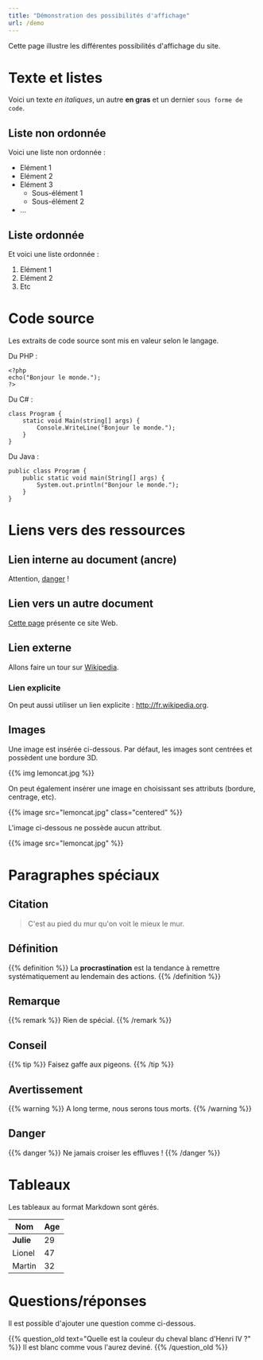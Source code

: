 ```yaml
---
title: "Démonstration des possibilités d'affichage"
url: /demo
---
```


Cette page illustre les différentes possibilités d'affichage du site.

Texte et listes
===============

Voici un texte *en italiques*, un autre **en gras** et un dernier `sous forme de code`.

## Liste non ordonnée

Voici une liste non ordonnée :

* Elément 1
* Elément 2
* Elément 3
    * Sous-élément 1
    * Sous-élément 2
* ...

## Liste ordonnée

Et voici une liste ordonnée :

1. Elément 1
2. Elément 2
3. Etc

Code source
===========

Les extraits de code source sont mis en valeur selon le langage.

Du PHP :

    <?php
    echo("Bonjour le monde.");
    ?>

Du C# :

    class Program {
        static void Main(string[] args) {
            Console.WriteLine("Bonjour le monde.");
        }
    }

Du Java :

    public class Program {
        public static void main(String[] args) {
            System.out.println("Bonjour le monde.");
        }
    }

Liens vers des ressources
=========================

## Lien interne au document (ancre)

Attention, [danger](#toc_15) !

## Lien vers un autre document

[Cette page](/site/) présente ce site Web.

## Lien externe

Allons faire un tour sur [Wikipedia](http://fr.wikipedia.org/).

### Lien explicite

On peut aussi utiliser un lien explicite : <http://fr.wikipedia.org>.

## Images

Une image est insérée ci-dessous. Par défaut, les images sont centrées et possèdent une bordure 3D.

{{% img lemoncat.jpg %}}

On peut également insérer une image en choisissant ses attributs (bordure, centrage, etc).

{{% image src="lemoncat.jpg" class="centered" %}}

L'image ci-dessous ne possède aucun attribut.

{{% image src="lemoncat.jpg" %}}

Paragraphes spéciaux
====================

## Citation

> C'est au pied du mur qu'on voit le mieux le mur.

## Définition

{{% definition %}}
La **procrastination** est la tendance à remettre systématiquement au lendemain des actions.
{{% /definition %}}

## Remarque

{{% remark %}}
Rien de spécial.
{{% /remark %}}

## Conseil

{{% tip %}}
Faisez gaffe aux pigeons.
{{% /tip %}}

## Avertissement

{{% warning %}}
A long terme, nous serons tous morts.
{{% /warning %}}

## Danger

{{% danger %}}
Ne jamais croiser les effluves !
{{% /danger %}}

Tableaux
========

Les tableaux au format Markdown sont gérés.

Nom     |   Age
--------|------
**Julie**   |   29
Lionel  |   47
Martin  |   32

Questions/réponses
==================

Il est possible d'ajouter une question comme ci-dessous.

{{% question_old text="Quelle est la couleur du cheval blanc d'Henri IV ?" %}}
Il est blanc comme vous l'aurez deviné.
{{% /question_old %}}



